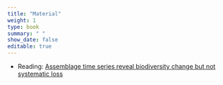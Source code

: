 ```yaml
---
title: "Material"
weight: 1
type: book
summary: " "
show_date: false
editable: true
---
```



 * Reading: [Assemblage time series reveal biodiversity change but not systematic loss](https://doi.org/10.1126/science.1248484)
